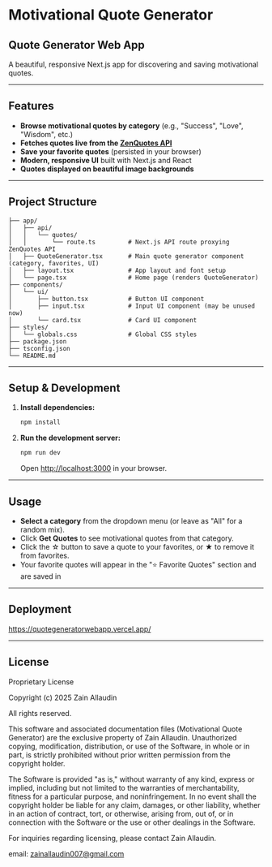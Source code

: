 # Motivational Quote Generator

## Quote Generator Web App 

A beautiful, responsive Next.js app for discovering and saving motivational quotes.

---

## Features


- **Browse motivational quotes by category** (e.g., "Success", "Love", "Wisdom", etc.)
- **Fetches quotes live from the [ZenQuotes API](https://zenquotes.io/)**
- **Save your favorite quotes** (persisted in your browser)
- **Modern, responsive UI** built with Next.js and React
- **Quotes displayed on beautiful image backgrounds**

---

## Project Structure

```
├── app/
│   ├── api/
│   │   └── quotes/
│   │       └── route.ts         # Next.js API route proxying ZenQuotes API
│   ├── QuoteGenerator.tsx       # Main quote generator component (category, favorites, UI)
│   ├── layout.tsx               # App layout and font setup
│   └── page.tsx                 # Home page (renders QuoteGenerator)
├── components/
│   └── ui/
│       ├── button.tsx           # Button UI component
│       ├── input.tsx            # Input UI component (may be unused now)
│       └── card.tsx             # Card UI component
├── styles/
│   └── globals.css              # Global CSS styles
├── package.json
├── tsconfig.json
└── README.md
```
---

## Setup & Development

1. **Install dependencies:**
   ```bash
   npm install
   ```

2. **Run the development server:**
   ```bash
   npm run dev
   ```
   Open [http://localhost:3000](http://localhost:3000) in your browser.

---

## Usage

- **Select a category** from the dropdown menu (or leave as "All" for a random mix).
- Click **Get Quotes** to see motivational quotes from that category.
- Click the ☆ button to save a quote to your favorites, or ★ to remove it from favorites.
- Your favorite quotes will appear in the "⭐ Favorite Quotes" section and are saved in
---

## Deployment

https://quotegeneratorwebapp.vercel.app/

---

## License

Proprietary License

Copyright (c) 2025 Zain Allaudin

All rights reserved.

This software and associated documentation files (Motivational Quote Generator) are the exclusive property of Zain Allaudin. Unauthorized copying, modification, distribution, or use of the Software, in whole or in part, is strictly prohibited without prior written permission from the copyright holder.

The Software is provided "as is," without warranty of any kind, express or implied, including but not limited to the warranties of merchantability, fitness for a particular purpose, and noninfringement. In no event shall the copyright holder be liable for any claim, damages, or other liability, whether in an action of contract, tort, or otherwise, arising from, out of, or in connection with the Software or the use or other dealings in the Software.

For inquiries regarding licensing, please contact Zain Allaudin.

email: zainallaudin007@gmail.com
